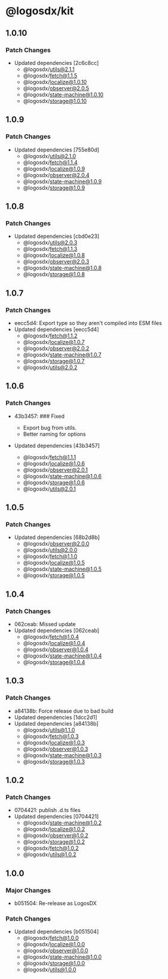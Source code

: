# @logosdx/kit

## 1.0.10

### Patch Changes

- Updated dependencies [2c6c8cc]
  - @logosdx/utils@2.1.1
  - @logosdx/fetch@1.1.5
  - @logosdx/localize@1.0.10
  - @logosdx/observer@2.0.5
  - @logosdx/state-machine@1.0.10
  - @logosdx/storage@1.0.10

## 1.0.9

### Patch Changes

- Updated dependencies [755e80d]
  - @logosdx/utils@2.1.0
  - @logosdx/fetch@1.1.4
  - @logosdx/localize@1.0.9
  - @logosdx/observer@2.0.4
  - @logosdx/state-machine@1.0.9
  - @logosdx/storage@1.0.9

## 1.0.8

### Patch Changes

- Updated dependencies [cbd0e23]
  - @logosdx/utils@2.0.3
  - @logosdx/fetch@1.1.3
  - @logosdx/localize@1.0.8
  - @logosdx/observer@2.0.3
  - @logosdx/state-machine@1.0.8
  - @logosdx/storage@1.0.8

## 1.0.7

### Patch Changes

- eecc5d4: Export type so they aren't compiled into ESM files
- Updated dependencies [eecc5d4]
  - @logosdx/fetch@1.1.2
  - @logosdx/localize@1.0.7
  - @logosdx/observer@2.0.2
  - @logosdx/state-machine@1.0.7
  - @logosdx/storage@1.0.7
  - @logosdx/utils@2.0.2

## 1.0.6

### Patch Changes

- 43b3457: ### Fixed

  - Export bug from utils.
  - Better naming for options

- Updated dependencies [43b3457]
  - @logosdx/fetch@1.1.1
  - @logosdx/localize@1.0.6
  - @logosdx/observer@2.0.1
  - @logosdx/state-machine@1.0.6
  - @logosdx/storage@1.0.6
  - @logosdx/utils@2.0.1

## 1.0.5

### Patch Changes

- Updated dependencies [68b2d8b]
  - @logosdx/observer@2.0.0
  - @logosdx/utils@2.0.0
  - @logosdx/fetch@1.1.0
  - @logosdx/localize@1.0.5
  - @logosdx/state-machine@1.0.5
  - @logosdx/storage@1.0.5

## 1.0.4

### Patch Changes

- 062ceab: Missed update
- Updated dependencies [062ceab]
  - @logosdx/fetch@1.0.4
  - @logosdx/localize@1.0.4
  - @logosdx/observer@1.0.4
  - @logosdx/state-machine@1.0.4
  - @logosdx/storage@1.0.4

## 1.0.3

### Patch Changes

- a84138b: Force release due to bad build
- Updated dependencies [1dcc2d1]
- Updated dependencies [a84138b]
  - @logosdx/utils@1.1.0
  - @logosdx/fetch@1.0.3
  - @logosdx/localize@1.0.3
  - @logosdx/observer@1.0.3
  - @logosdx/state-machine@1.0.3
  - @logosdx/storage@1.0.3

## 1.0.2

### Patch Changes

- 0704421: publish .d.ts files
- Updated dependencies [0704421]
  - @logosdx/state-machine@1.0.2
  - @logosdx/localize@1.0.2
  - @logosdx/observer@1.0.2
  - @logosdx/storage@1.0.2
  - @logosdx/fetch@1.0.2
  - @logosdx/utils@1.0.2

## 1.0.0

### Major Changes

- b051504: Re-release as LogosDX

### Patch Changes

- Updated dependencies [b051504]
  - @logosdx/fetch@1.0.0
  - @logosdx/localize@1.0.0
  - @logosdx/observer@1.0.0
  - @logosdx/state-machine@1.0.0
  - @logosdx/storage@1.0.0
  - @logosdx/utils@1.0.0
